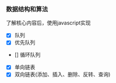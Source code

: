 ### 数据结构和算法
了解核心内容后，使用javascript实现

- [x] 队列
- [x] 优先队列
- [] 循环队列
- [x] 单向链表
- [x] 双向链表(添加、插入、删除、反转、查询)